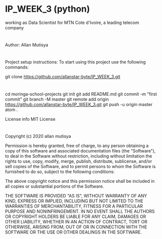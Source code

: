 # IP_WEEK_3 (python)
working as Data Scientist for MTN Cote d'Ivoire, a leading telecom company
#
Author: 
  Allan Mutisya
#
Project setup instructions:
  To start using this project use the following commands:

  git clone https://github.com/allanstar-byte/IP_WEEK_3.git
#
  cd moringa-school-projects
 git init
git add README.md
git commit -m "first commit"
git branch -M master
git remote add origin https://github.com/allanstar-byte/IP_WEEK_3.git
git push -u origin master
  atom .
  
  License info
MIT License
#
Copyright (c) 2020 allan mutisya

Permission is hereby granted, free of charge, to any person obtaining a copy of this software and associated documentation files (the "Software"), to deal in the Software without restriction, including without limitation the rights to use, copy, modify, merge, publish, distribute, sublicense, and/or sell copies of the Software, and to permit persons to whom the Software is furnished to do so, subject to the following conditions:

The above copyright notice and this permission notice shall be included in all copies or substantial portions of the Software.

THE SOFTWARE IS PROVIDED "AS IS", WITHOUT WARRANTY OF ANY KIND, EXPRESS OR IMPLIED, INCLUDING BUT NOT LIMITED TO THE WARRANTIES OF MERCHANTABILITY, FITNESS FOR A PARTICULAR PURPOSE AND NONINFRINGEMENT. IN NO EVENT SHALL THE AUTHORS OR COPYRIGHT HOLDERS BE LIABLE FOR ANY CLAIM, DAMAGES OR OTHER LIABILITY, WHETHER IN AN ACTION OF CONTRACT, TORT OR OTHERWISE, ARISING FROM, OUT OF OR IN CONNECTION WITH THE SOFTWARE OR THE USE OR OTHER DEALINGS IN THE SOFTWARE.
